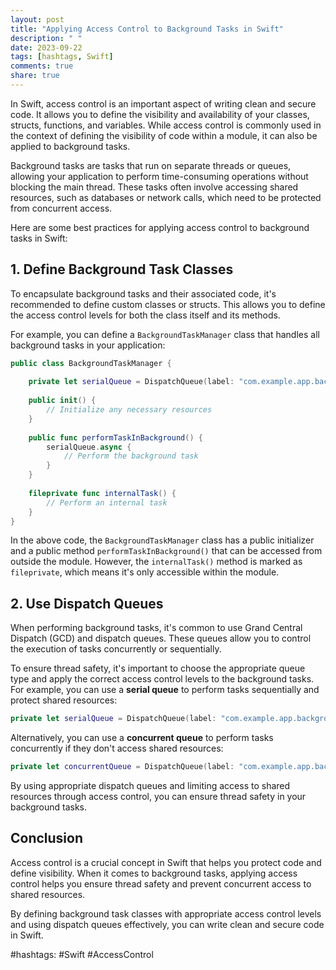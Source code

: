 ```yaml
---
layout: post
title: "Applying Access Control to Background Tasks in Swift"
description: " "
date: 2023-09-22
tags: [hashtags, Swift]
comments: true
share: true
---
```


In Swift, access control is an important aspect of writing clean and secure code. It allows you to define the visibility and availability of your classes, structs, functions, and variables. While access control is commonly used in the context of defining the visibility of code within a module, it can also be applied to background tasks.

Background tasks are tasks that run on separate threads or queues, allowing your application to perform time-consuming operations without blocking the main thread. These tasks often involve accessing shared resources, such as databases or network calls, which need to be protected from concurrent access.

Here are some best practices for applying access control to background tasks in Swift:

## 1. Define Background Task Classes

To encapsulate background tasks and their associated code, it's recommended to define custom classes or structs. This allows you to define the access control levels for both the class itself and its methods.

For example, you can define a `BackgroundTaskManager` class that handles all background tasks in your application:

```swift
public class BackgroundTaskManager {
    
    private let serialQueue = DispatchQueue(label: "com.example.app.backgroundQueue")
    
    public init() {
        // Initialize any necessary resources
    }
    
    public func performTaskInBackground() {
        serialQueue.async {
            // Perform the background task
        }
    }
    
    fileprivate func internalTask() {
        // Perform an internal task
    }
}
```

In the above code, the `BackgroundTaskManager` class has a public initializer and a public method `performTaskInBackground()` that can be accessed from outside the module. However, the `internalTask()` method is marked as `fileprivate`, which means it's only accessible within the module.

## 2. Use Dispatch Queues

When performing background tasks, it's common to use Grand Central Dispatch (GCD) and dispatch queues. These queues allow you to control the execution of tasks concurrently or sequentially.

To ensure thread safety, it's important to choose the appropriate queue type and apply the correct access control levels to the background tasks. For example, you can use a **serial queue** to perform tasks sequentially and protect shared resources:

```swift
private let serialQueue = DispatchQueue(label: "com.example.app.backgroundQueue")
```

Alternatively, you can use a **concurrent queue** to perform tasks concurrently if they don't access shared resources:

```swift
private let concurrentQueue = DispatchQueue(label: "com.example.app.backgroundQueue", attributes: .concurrent)
```

By using appropriate dispatch queues and limiting access to shared resources through access control, you can ensure thread safety in your background tasks.

## Conclusion

Access control is a crucial concept in Swift that helps you protect code and define visibility. When it comes to background tasks, applying access control helps you ensure thread safety and prevent concurrent access to shared resources.

By defining background task classes with appropriate access control levels and using dispatch queues effectively, you can write clean and secure code in Swift.

#hashtags: #Swift #AccessControl